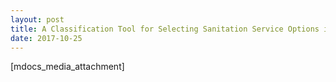 ```yaml
---
layout: post
title: A Classification Tool for Selecting Sanitation Service Options in Lower-Income Communities
date: 2017-10-25
---
```


[mdocs_media_attachment]